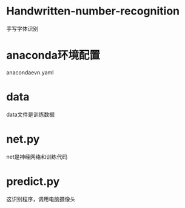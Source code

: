 # Handwritten-number-recognition
手写字体识别
# anaconda环境配置
anacondaevn.yaml
# data 
data文件是训练数据
# net.py
net是神经网络和训练代码
# predict.py
这识别程序，调用电脑摄像头